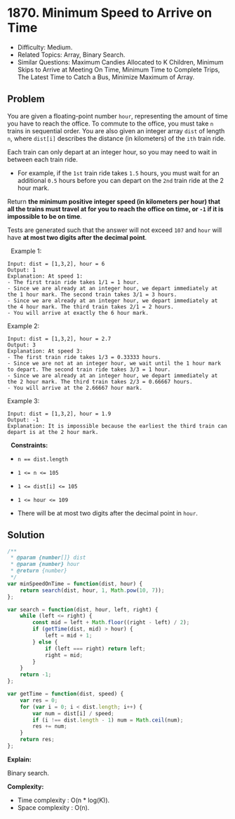 # 1870. Minimum Speed to Arrive on Time

- Difficulty: Medium.
- Related Topics: Array, Binary Search.
- Similar Questions: Maximum Candies Allocated to K Children, Minimum Skips to Arrive at Meeting On Time, Minimum Time to Complete Trips, The Latest Time to Catch a Bus, Minimize Maximum of Array.

## Problem

You are given a floating-point number `hour`, representing the amount of time you have to reach the office. To commute to the office, you must take `n` trains in sequential order. You are also given an integer array `dist` of length `n`, where `dist[i]` describes the distance (in kilometers) of the `ith` train ride.

Each train can only depart at an integer hour, so you may need to wait in between each train ride.


	
- For example, if the `1st` train ride takes `1.5` hours, you must wait for an additional `0.5` hours before you can depart on the `2nd` train ride at the 2 hour mark.


Return **the **minimum positive integer** speed **(in kilometers per hour)** that all the trains must travel at for you to reach the office on time, or **`-1`** if it is impossible to be on time**.

Tests are generated such that the answer will not exceed `107` and `hour` will have **at most two digits after the decimal point**.

 
Example 1:

```
Input: dist = [1,3,2], hour = 6
Output: 1
Explanation: At speed 1:
- The first train ride takes 1/1 = 1 hour.
- Since we are already at an integer hour, we depart immediately at the 1 hour mark. The second train takes 3/1 = 3 hours.
- Since we are already at an integer hour, we depart immediately at the 4 hour mark. The third train takes 2/1 = 2 hours.
- You will arrive at exactly the 6 hour mark.
```

Example 2:

```
Input: dist = [1,3,2], hour = 2.7
Output: 3
Explanation: At speed 3:
- The first train ride takes 1/3 = 0.33333 hours.
- Since we are not at an integer hour, we wait until the 1 hour mark to depart. The second train ride takes 3/3 = 1 hour.
- Since we are already at an integer hour, we depart immediately at the 2 hour mark. The third train takes 2/3 = 0.66667 hours.
- You will arrive at the 2.66667 hour mark.
```

Example 3:

```
Input: dist = [1,3,2], hour = 1.9
Output: -1
Explanation: It is impossible because the earliest the third train can depart is at the 2 hour mark.
```

 
**Constraints:**


	
- `n == dist.length`
	
- `1 <= n <= 105`
	
- `1 <= dist[i] <= 105`
	
- `1 <= hour <= 109`
	
- There will be at most two digits after the decimal point in `hour`.



## Solution

```javascript
/**
 * @param {number[]} dist
 * @param {number} hour
 * @return {number}
 */
var minSpeedOnTime = function(dist, hour) {
    return search(dist, hour, 1, Math.pow(10, 7));
};

var search = function(dist, hour, left, right) {
    while (left <= right) {
        const mid = left + Math.floor((right - left) / 2);
        if (getTime(dist, mid) > hour) {
            left = mid + 1;
        } else {
            if (left === right) return left;
            right = mid;
        }
    }
    return -1;
};

var getTime = function(dist, speed) {
    var res = 0;
    for (var i = 0; i < dist.length; i++) {
        var num = dist[i] / speed;
        if (i !== dist.length - 1) num = Math.ceil(num);
        res += num;
    }
    return res;
};
```

**Explain:**

Binary search.

**Complexity:**

* Time complexity : O(n * log(K)).
* Space complexity : O(n).
